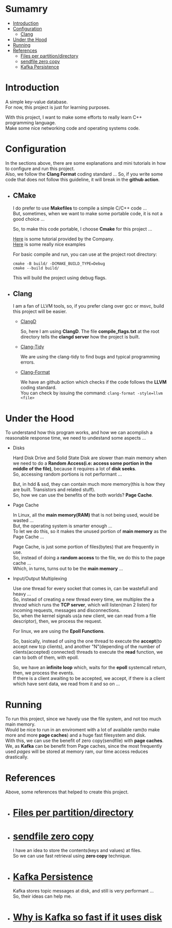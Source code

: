 # Sumamry 

- [Introduction](#Introduction)
- [Configuration](#Configuration)
    - [Clang](#Clang)
- [Under the Hood](#Under-the-Hood)
- [Running](#Running)
- [References](#References)
    + [Files per partition/directory](#files-per-partitiondirectory)
    + [sendfile zero copy](#sendfile-zero-copy)
    + [Kafka Persistence](#kafka-persistence)

# Introduction

A simple key-value database.    
For now, this project is just for learning purposes.    

With this project, I want to make some efforts to really learn C++ programming language.  
Make some nice networking code and operating systems code.  

# Configuration

In the sections above, there are some explanations and mini tutorials in how to configure and run this project.  
Also, we follow the **Clang Format** coding standard ... So, if you write some code that does not follow this guideline, it will break in the **github action**.

- ## CMake

    I do prefer to use **Makefiles** to compile a simple C/C++ code ...   
    But, sometimes, when we want to make some portable code, it is not a good choice ...  

    So, to make this code portable, I choose **Cmake** for  this project ...  

    [Here](https://cmake.org/cmake/help/latest/guide/tutorial/index.html) is some tutorial provided by the Company.   
    [Here](https://github.com/ttroy50/cmake-examples) is some really nice examples

    For basic compile and run, you can use at the project root directory:  
    ```shell
    cmake -B build/ -DCMAKE_BUILD_TYPE=Debug  
    cmake --build build/
    ```

    This will build the project using debug flags.

- ## Clang

    I am a fan of LLVM tools, so, if you prefer clang over gcc or msvc, build this project will be easier.

    - [ClangD](https://releases.llvm.org/8.0.0/tools/clang/tools/extra/docs/clangd/index.html)

        So, here I am using **ClangD**.
        The file **compile_flags.txt** at the root directory tells the **clangd server** how the project is built.  

    - [Clang-Tidy](https://clang.llvm.org/extra/clang-tidy/)  

        We are using the clang-tidy to find bugs and typical programming errors.

    - [Clang-Format](https://clang.llvm.org/docs/ClangFormat.html)

        We have an github action which checks if the code follows the **LLVM** coding standard.    
        You can check by issuing the command: `clang-format -style=llvm <file>`


# Under the Hood

To understand how this program works, and how we can acomplish a reasonable response time, we need to undestand some aspects ...   

- Disks

    Hard Disk Drive and Solid State Disk are slower than main memory when we need to do a **Random Access(i.e: access some portion in the middle of the file)**, because it requires a lot of **disk seeks**.   
    So, accessing random portions is not performant ...   

    But, in hdd & ssd, they can contain much more memory(this is how they are built. Transistors and related stuff).  
    So, how we can use the benefits of the both worlds? **Page Cache**. 

- Page Cache

    In Linux, all the **main memory(RAM)** that is not being used, would be wasted ...   
    But, the operating system is smarter enough ...  
    To let we do this, so it makes the unused portion of **main memory** as the Page Cache ... 

    Page Cache, is just some portion of files(bytes) that are frequently in use.    
    So, instead of doing a **random access** to the file, we do this to the page cache ...   
    Which, in turns, turns out to be the **main memory** ...

- Input/Output Multiplexing

    Use one thread for every socket that comes in, can be wastefull and heavy ...   
    So, instead of creating a new thread every time, we multiplex the a *thread* which runs the **TCP server**, which will listen(man 2 listen) for incoming requests, messages and disconnections.    
    So, when the kernel signals us(a new client, we can read from a file descriptor), then, we process the request.  

    For linux, we are using the **Epoll Functions**.   

    So, basically, instead of using the one thread to execute the **accept**(to accept new tcp clients), and another "N"(depending of the number of clients(accepted) connected) threads to execute the **read** function, we can to both of them, with epoll.   

    So, we have an **infinite loop** which, waits for the **epoll** systemcall return, then, we process the events.   
    If there is a client awaiting to be accepted, we accept, if there is a client which have sent data, we read from it and so on ...

# Running

To run this project, since we havely use the file system, and not too much main memory.   
Would be nice to run in an enviroment with a lot of available ram(to make more and more **page caches**) and a huge fast filesystem and disk.   
With this, we can use the benefit of zero copy(sendfile) with **page caches**.   
We, as **Kafka** can be benefit from Page caches, since the most frequently used *pages* will be stored at memory ram, our time access reduces drastically.

# References

Above, some references that helped to create this project.   

- # [Files per partition/directory](https://unix.stackexchange.com/questions/239146/linux-folder-size-limit#:~:text=ext4%3A-,Maximum%20number%20of%20files%3A%20232%20%2D%201%20(4%2C294%2C967%2C295),of%20files%20per%20directory%3A%20unlimited)
- # [sendfile zero copy](https://man7.org/linux/man-pages/man2/sendfile.2.html)

    I have an idea to store the contents(keys and values) at files.   
    So we can use fast retrieval using **zero copy** technique.

- # [Kafka Persistence](https://kafka.apache.org/documentation/#persistence)

    Kafka stores topic messages at disk, and still is very performant ...   
    So, their ideas can help me.

- # [Why is Kafka so fast if it uses disk](https://andriymz.github.io/kafka/kafka-disk-write-performance/#)
